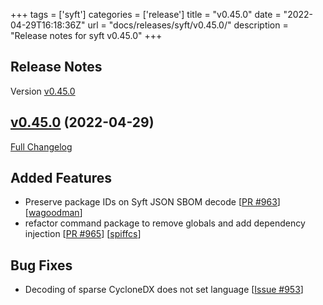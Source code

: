 +++
tags = ['syft']
categories = ['release']
title = "v0.45.0"
date = "2022-04-29T16:18:36Z"
url = "docs/releases/syft/v0.45.0/"
description = "Release notes for syft v0.45.0"
+++

## Release Notes

Version [v0.45.0](https://github.com/anchore/syft/releases/tag/v0.45.0)

## [v0.45.0](https://github.com/anchore/syft/tree/v0.45.0) (2022-04-29)

[Full Changelog](https://github.com/anchore/syft/compare/v0.44.1...v0.45.0)

## Added Features

- Preserve package IDs on Syft JSON SBOM decode [[PR #963](https://github.com/anchore/syft/pull/963)] [[wagoodman](https://github.com/wagoodman)]
- refactor command package to remove globals and add dependency injection [[PR #965](https://github.com/anchore/syft/pull/965)] [[spiffcs](https://github.com/spiffcs)]

## Bug Fixes

- Decoding of sparse CycloneDX does not set language [[Issue #953](https://github.com/anchore/syft/issues/953)]
